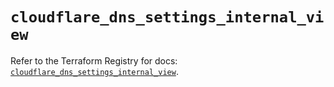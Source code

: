 # `cloudflare_dns_settings_internal_view`

Refer to the Terraform Registry for docs: [`cloudflare_dns_settings_internal_view`](https://registry.terraform.io/providers/cloudflare/cloudflare/5.1.0/docs/resources/dns_settings_internal_view).
